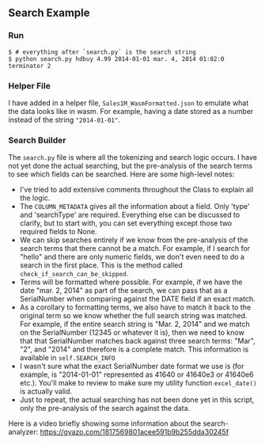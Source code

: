 ## Search Example

### Run

```
$ # everything after `search.py` is the search string
$ python search.py hdbuy 4.99 2014-01-01 mar. 4, 2014 01:02:0 terminator 2

```

### Helper File
I have added in a helper file, `Sales1M_WasmFormatted.json` to emulate what the data looks like in wasm.
For example, having a date stored as a number instead of the string `"2014-01-01"`.

### Search Builder
The `search.py` file is where all the tokenizing and search logic occurs.
I have not yet done the actual searching, but the pre-analysis of the search terms
to see which fields can be searched. Here are some high-level notes:

- I've tried to add extensive comments throughout the Class to explain all the logic.
- The `COLUMN_METADATA` gives all the information about a field. Only 'type' and 'searchType' are required. Everything else can be discussed to clarify, but to start with, you can set everything except those two required fields to None. 
- We can skip searches entirely if we know from the pre-analysis of the search terms that there cannot be a match. For example, if I search for "hello" and there are only numeric fields, we don't even need to do a search in the first place. This is the method called `check_if_search_can_be_skipped`.
- Terms will be formatted where possible. For example, if we have the date "mar. 2, 2014" as part of the search, we can pass that as a SerialNumber when comparing against the DATE field if an exact match. 
- As a corollary to formatting terms, we also have to match it back to the original term so we know whether the full search string was matched. For example, if the entire search string is "Mar. 2, 2014" and we match on the SerialNumber (12345 or whatever it is), then we need to know that that SerialNumber matches back against three search terms: "Mar", "2", and "2014" and therefore is a complete match. This information is available in `self.SEARCH_INFO`
- I wasn't sure what the exact SerialNumber date format we use is (for example, is "2014-01-01" represented as 41640 or 41640e3 or 41640e6 etc.). You'll make to review to make sure my utility function `excel_date()` is actually valid.
- Just to repeat, the actual searching has not been done yet in this script, only the pre-analysis of the search against the data.


Here is a video briefly showing some information about the search-analyzer: https://gyazo.com/1817569801acee591b9b255dda30245f
